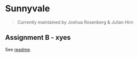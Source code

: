 # Sunnyvale
> Currently maintained by Joshua Rosenberg & Julian Hirn

## Assignment B - xyes
See [readme](B/Other/README.md).

